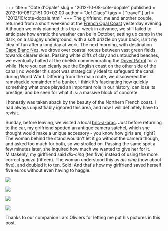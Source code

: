 +++
title = "Côte d'Opale"
slug = "2012-10-08-cote-dopale"
published = 2012-10-08T21:51:00+02:00
author = "Jef Claes"
tags = [ "travel",]
url = "2012/10/cote-dopale.html"
+++
The girlfriend, me and another couple, returned from a short weekend at
the [French Opal Coast](http://en.wikipedia.org/wiki/C%C3%B4te_d'Opale)
yesterday evening. Although we only planned this trip a  week in
advance, we still failed to anticipate how erratic the weather can be in
October; setting up camp in the dark, on a sloughy underground, with a
soft drizzle on your back, isn't my idea of fun after a long day at
work. The next morning, with destination [Cape Blanc Nez](http://en.wikipedia.org/wiki/Cap_Blanc_Nez), we drove over coastal
routes between vast green fields, towards clearer skies. Passing white
cliffs of clay and untouched beaches, we eventually halted at the
obelisk commemorating the [Dover Patrol](http://en.wikipedia.org/wiki/Dover_Patrol) for a while. Here you can clearly see the English coast on the other side of the canal; no
wonder this spot was strategically ideal to safeguard the canal during
World War I. Differing from the main route, we discovered the ramshackle
remainder of a bunker. I think it's fascinating how quickly something
what once played an important role in our history, can lose its
prestige, and be seen for what it is: a massive block of concrete.  
  
I honestly was taken aback by the beauty of the Northern French coast. I
had always unjustifiably ignored this area, and now I will definitely
have to revisit.  
  
Sunday, before leaving, we visited a local
[bric-à-brac](http://en.wikipedia.org/wiki/Bric-%C3%A0-brac). Just
before returning to the car, my girlfriend spotted an antique camera
satchel, which she thought would make a unique accessory - you know how
girls are, right? The woman behind the stand wouldn't let it go without
the camera though, and asked too much for both, so we strolled on.
Passing the same spot a few minutes later, she inquired how much we
wanted to give her for it. Mistakenly, my girlfriend said *dix-cinq*
(ten five) instead of using the more correct *quinze* (fifteen). The
woman understood this as *dis cinq* (how about five), and doubled it to
ten. Sold! And that's how my girlfriend saved herself five euros without
even having to haggle.  
  
[![](/post/images/thumbnails/2012-10-08-cote-dopale-IMG_2254.jpg)](/post/images/2012-10-08-cote-dopale-IMG_2254.jpg)

[![](/post/images/thumbnails/2012-10-08-cote-dopale-IMG_2311.jpg)](/post/images/2012-10-08-cote-dopale-IMG_2311.jpg)

[![](/post/images/thumbnails/2012-10-08-cote-dopale-IMG_2341.jpg)](/post/images/2012-10-08-cote-dopale-IMG_2341.jpg)

[![](/post/images/thumbnails/2012-10-08-cote-dopale-IMG_2353.jpg)](/post/images/2012-10-08-cote-dopale-IMG_2353.jpg)

Thanks to our companion Lars Oliviers for letting me put his pictures in
this post.